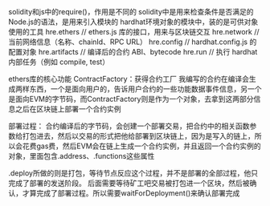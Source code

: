  solidity和js中的require()，作用是不同的
 solidity中是用来检查条件是否满足的
 Node.js的语法，是用来引入模块的
 hardhat环境对象的模块中，装的是可供对象使用的工具
 hre.ethers      // ethers.js 库的接口，用来与区块链交互
hre.network     // 当前网络信息（名称、chainId、RPC URL）
hre.config      // hardhat.config.js 的配置对象
hre.artifacts   // 编译后的合约 ABI、bytecode
hre.run         // 执行 hardhat 内部任务（例如 compile, test）

ethers库的核心功能
ContractFactory：获得合约工厂
我编写的合约在编译会生成两样东西，一个是面向用户的，告诉用户合约的一些功能数据事件信息，另一个是面向EVM的字节码，而ContractFactory则是作为一个对象，去拿到这两部分信息之后在区块链上部署一个合约实例

部署过程：
合约编译后的字节码，会创建一个部署交易，把合约中的相关函数参数给打包进去，然后以交易的形式把他给部署到区块链上，因为是写入的链上，所以会花费gas费，然后EVM会在链上生成一个合约实例，并且返回一个合约实例的对象，里面包含.address、.functions这些属性

.deploy所做的则是打包，等待节点反应这个过程，并不是部署的全部过程，他只完成了部署的发送阶段。
后面需要等待矿工吧交易被打包进一个区块，然后被确认，才算完成了部署过程。所以需要waitForDeployment()来确认部署完成

